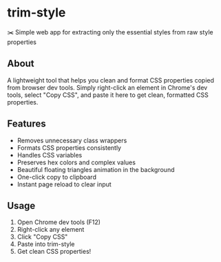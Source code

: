 # trim-style
✂️ Simple web app for extracting only the essential styles from raw style properties

## About
A lightweight tool that helps you clean and format CSS properties copied from browser dev tools. Simply right-click an element in Chrome's dev tools, select "Copy CSS", and paste it here to get clean, formatted CSS properties.

## Features
- Removes unnecessary class wrappers
- Formats CSS properties consistently
- Handles CSS variables
- Preserves hex colors and complex values
- Beautiful floating triangles animation in the background
- One-click copy to clipboard
- Instant page reload to clear input

## Usage
1. Open Chrome dev tools (F12)
2. Right-click any element
3. Click "Copy CSS"
4. Paste into trim-style
5. Get clean CSS properties!
